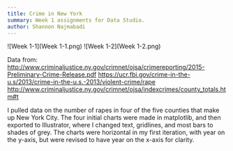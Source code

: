 ```yaml
---
title: Crime in New York
summary: Week 1 assignments for Data Studio.
author: Shannon Najmabadi
---
```


![Week 1-1](Week 1-1.png)
![Week 1-2](Week 1-2.png)

Data from:
http://www.criminaljustice.ny.gov/crimnet/ojsa/crimereporting/2015-Preliminary-Crime-Release.pdf
https://ucr.fbi.gov/crime-in-the-u.s/2013/crime-in-the-u.s.-2013/violent-crime/rape
http://www.criminaljustice.ny.gov/crimnet/ojsa/indexcrimes/county_totals.htm#t

I pulled data on the number of rapes in four of the five counties that make up New York City. The four initial charts were made in matplotlib, and then exported to Illustrator, where I changed text, gridlines, and most bars to shades of grey. The charts were horizontal in my first iteration, with year on the y-axis, but were revised to have year on the x-axis for clarity.

